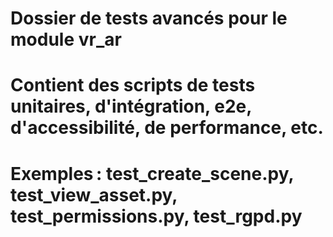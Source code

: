# Dossier de tests avancés pour le module vr_ar
# Contient des scripts de tests unitaires, d'intégration, e2e, d'accessibilité, de performance, etc.
# Exemples : test_create_scene.py, test_view_asset.py, test_permissions.py, test_rgpd.py
